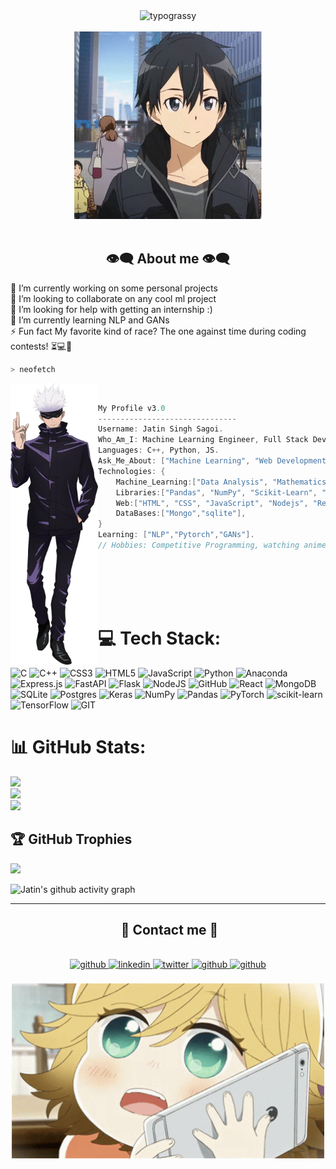 <!-- -
<p align="right">
    <img src="https://komarev.com/ghpvc/?username=JatinSingh28&color=ff69b4&style=plastic&label=👀+Profile+Views">
</p>

- -->

<div align="center">
    <img alt="typograssy" src="https://typograssy.deno.dev/api?text=Hii%20I'm%20Jatin%20:)%20%20&l0=000000&l1=00ff2a&l2=00ffbf&l3=00ff44&l4=007525&bg=000000&speed=150">
    <br/>
</div>

<body>
<br>
<div align="center">
<img src="./img/kirito-sao-hello.gif" width="300px">
</div>
<br>

<h2 align="center"> 👁️‍🗨️ About me 👁️‍🗨️ </h2>

🔭 I’m currently working on some personal projects<br>👯 I’m looking to collaborate on any cool ml project<br>🤝 I’m looking for help with getting an internship :)<br>🌱 I’m currently learning NLP and GANs<br>⚡ Fun fact My favorite kind of race? The one against time during coding contests! ⏳💻🏁

```zsh
> neofetch
```

<img align="left" src="img/Gojo_Satoru.webp" width="140px" height="450px"/>
<br>

```csharp
My Profile v3.0
-------------------------------
Username: Jatin Singh Sagoi.
Who_Am_I: Machine Learning Engineer, Full Stack Developer, Competitive Programmer
Languages: C++, Python, JS.
Ask_Me_About: ["Machine Learning", "Web Development","Competitive Programming"]
Technologies: {
    Machine_Learning:["Data Analysis", "Mathematics and Statistics", "Deep Learning", "Transfer Learning", "EDA", "CNN", "OpenCV", "Computer vision"],
    Libraries:["Pandas", "NumPy", "Scikit-Learn", "TensorFlow", "Keras","Seaborn", "Matplotlib"],
    Web:["HTML", "CSS", "JavaScript", "Nodejs", "ReactJs","NodeJS","Express", "Flask", "API"],
    DataBases:["Mongo","sqlite"],
}
Learning: ["NLP","Pytorch","GANs"].
// Hobbies: Competitive Programming, watching anime

```

<br/>
<br/>
<br/>
<br/>


<!-- <div>
<h2 align="center"> 🔎Intro📖 </h2>
</div>
<div align = "center">
<p align = "justify">
A seasoned ML Engineer, Full Stack Developer, and Competitive Programmer.
Equipped with a diverse skill set that spans the realms of machine learning, software development, and algorithmic prowess, thrive on turning complex challenges into efficient solutions.
Maintaining a perpetual sense of curiosity and consistently venturing into uncharted territories through experimentation.
</p>

</div> -->

# 💻 Tech Stack:

![C](https://img.shields.io/badge/c-%2300599C.svg?style=for-the-badge&logo=c&logoColor=white) ![C++](https://img.shields.io/badge/c++-%2300599C.svg?style=for-the-badge&logo=c%2B%2B&logoColor=white) ![CSS3](https://img.shields.io/badge/css3-%231572B6.svg?style=for-the-badge&logo=css3&logoColor=white) ![HTML5](https://img.shields.io/badge/html5-%23E34F26.svg?style=for-the-badge&logo=html5&logoColor=white) ![JavaScript](https://img.shields.io/badge/javascript-%23323330.svg?style=for-the-badge&logo=javascript&logoColor=%23F7DF1E) ![Python](https://img.shields.io/badge/python-3670A0?style=for-the-badge&logo=python&logoColor=ffdd54) ![Anaconda](https://img.shields.io/badge/Anaconda-%2344A833.svg?style=for-the-badge&logo=anaconda&logoColor=white) ![Express.js](https://img.shields.io/badge/express.js-%23404d59.svg?style=for-the-badge&logo=express&logoColor=%2361DAFB) ![FastAPI](https://img.shields.io/badge/FastAPI-005571?style=for-the-badge&logo=fastapi) ![Flask](https://img.shields.io/badge/flask-%23000.svg?style=for-the-badge&logo=flask&logoColor=white) ![NodeJS](https://img.shields.io/badge/node.js-6DA55F?style=for-the-badge&logo=node.js&logoColor=white) ![GitHub](https://img.shields.io/badge/GitHub-%23121011.svg?style=for-the-badge&logo=github&logoColor=white) ![React](https://img.shields.io/badge/react-%2320232a.svg?style=for-the-badge&logo=react&logoColor=%2361DAFB) ![MongoDB](https://img.shields.io/badge/MongoDB-%234ea94b.svg?style=for-the-badge&logo=mongodb&logoColor=white) ![SQLite](https://img.shields.io/badge/sqlite-%2307405e.svg?style=for-the-badge&logo=sqlite&logoColor=white) ![Postgres](https://img.shields.io/badge/postgres-%23316192.svg?style=for-the-badge&logo=postgresql&logoColor=white) ![Keras](https://img.shields.io/badge/Keras-%23D00000.svg?style=for-the-badge&logo=Keras&logoColor=white) ![NumPy](https://img.shields.io/badge/numpy-%23013243.svg?style=for-the-badge&logo=numpy&logoColor=white) ![Pandas](https://img.shields.io/badge/pandas-%23150458.svg?style=for-the-badge&logo=pandas&logoColor=white) ![PyTorch](https://img.shields.io/badge/PyTorch-%23EE4C2C.svg?style=for-the-badge&logo=PyTorch&logoColor=white) ![scikit-learn](https://img.shields.io/badge/scikit--learn-%23F7931E.svg?style=for-the-badge&logo=scikit-learn&logoColor=white) ![TensorFlow](https://img.shields.io/badge/TensorFlow-%23FF6F00.svg?style=for-the-badge&logo=TensorFlow&logoColor=white) ![GIT](https://img.shields.io/badge/Git-fc6d26?style=for-the-badge&logo=git&logoColor=white)

# 📊 GitHub Stats:

![](https://github-readme-stats.vercel.app/api?username=JatinSingh28&theme=dark&hide_border=false&include_all_commits=true&count_private=true)<br/>
![](https://github-readme-streak-stats.herokuapp.com/?user=JatinSingh28&theme=dark&hide_border=false)<br/>
![](https://github-readme-stats.vercel.app/api/top-langs/?username=JatinSingh28&theme=dark&hide_border=false&include_all_commits=true&count_private=true&layout=compact)

## 🏆 GitHub Trophies

![](https://github-profile-trophy.vercel.app/?username=JatinSingh28&theme=radical&no-frame=false&no-bg=false&margin-w=4)

![Jatin's github activity graph](https://github-readme-activity-graph.vercel.app/graph?username=JatinSingh28&theme=merko)

---

<div>
<h2 align ="center"> 📝 Contact me 📝</h2>
<br> 
<div align="center">
<a href="https://github.com/JatinSingh28" target="_blank">
<img src=https://img.shields.io/badge/github-%2324292e.svg?&style=for-the-badge&logo=github&logoColor=white alt=github style="margin-bottom: 5px;" />
</a>
<a href="https://www.linkedin.com/in/jatinsingh28/" target="_blank">
<img src=https://img.shields.io/badge/linkedin-%231E77B5.svg?&style=for-the-badge&logo=linkedin&logoColor=white alt=linkedin style="margin-bottom: 5px;" />
</a>  
<a href="https://twitter.com/jatin_singh_28" target="_blank">
<img src=https://img.shields.io/badge/twitter-%2300acee.svg?&style=for-the-badge&logo=twitter&logoColor=white alt=twitter style="margin-bottom: 5px;" />
</a>

<a href="https://jatins-organization.gitbook.io/jatin-portfolio" target="_blank">
<img src=https://img.shields.io/badge/Website-228B22.svg?&style=for-the-badge&logo=white alt=github style="margin-bottom: 5px;" />

<a href="https://drive.google.com/file/d/1_lF1p9paQDvlcaY8PAfloR_FJQu5adpT/view" target="_blank">
<img src=https://img.shields.io/badge/Resume-8A2BE2.svg?&style=for-the-badge&logo=white alt=github style="margin-bottom: 5px;" />
</a>
<br/>
<br/>
<img align="center"src = "img/animephone-animecute.gif" width = "500"/>
</div>

</div>  
<br> 
<br>
